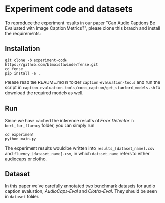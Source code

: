 # Experiment code and datasets 
To reproduce the experiment results in our paper "Can Audio Captions Be Evaluated with Image Caption Metrics?", please clone this branch and install the requirements:
## Installation
```
git clone -b experiment-code https://github.com/blmoistawinde/fense.git
cd fense
pip install -e .
```

Please read the README.md in folder `caption-evaluation-tools` and run the script in `caption-evaluation-tools/coco_caption/get_stanford_models.sh` to download the required models as well. 
## Run
Since we have cached the inference results of *Error Detector* in `bert_for_fluency` folder, you can simply run
```
cd experiment
python main.py
```
The experiment results would be written into `results_[dataset_name].csv` and `fluency_[dataset_name].csv`, in which `dataset_name` refers to either audiocaps or clotho. 
## Dataset 
In this paper we've carefully annotated two benchmark datasets for audio caption evaluation, *AudioCaps-Eval* and *Clotho-Eval*. They should be seen in `dataset` folder.  
